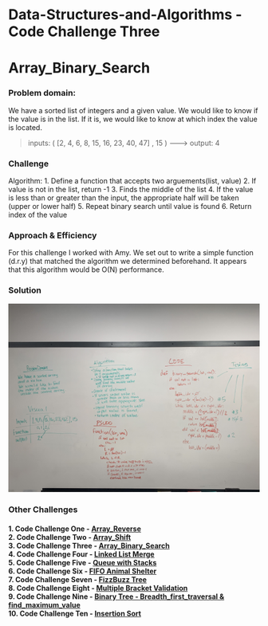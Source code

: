 # Data-Structures-and-Algorithms - Code Challenge Three

# Array_Binary_Search

### Problem domain:
We have a sorted list of integers and a given value. We would like to know if the value is in the list. If it is, we would like to know at which index the value is located.

>inputs: ( [2, 4, 6, 8, 15, 16, 23, 40, 47] , 15 ) ---> output: 4   
### Challenge
Algorithm:
    1. Define a function that accepts two arguements(list, value)
    2. If value is not in the list, return -1
    3. Finds the middle of the list
    4. If the value is less than or greater than the input, the appropriate half will be taken (upper or lower half)
    5. Repeat binary search until value is found
    6. Return index of the value
### Approach & Efficiency
For this challenge I worked with Amy. We set out to write a simple function (d.r.y) that matched the algorithm we determined beforehand. It appears that this algorithm would be O(N) performance.
### Solution
![array_binary_search](../../assets/array_binary_search.jpeg)

### Other Challenges
#### 1. Code Challenge One - [Array_Reverse](https://github.com/kochsj/python-data-structures-and-algorithms/challenges/array_reverse.py)<br>2. Code Challenge Two - [Array_Shift](https://github.com/kochsj/python-data-structures-and-algorithms/challenges/array_shift)<br>3. Code Challenge Three - [Array_Binary_Search](https://github.com/kochsj/python-data-structures-and-algorithms/tree/master/challenges/array_binary_search)<br>4. Code Challenge Four - [Linked List Merge](https://github.com/kochsj/python-data-structures-and-algorithms/tree/master/challenges/ll_merge)<br>5. Code Challenge Five - [Queue with Stacks](https://github.com/kochsj/python-data-structures-and-algorithms/tree/master/challenges/queue_with_stacks)<br>6. Code Challenge Six - [FIFO Animal Shelter](https://github.com/kochsj/python-data-structures-and-algorithms/tree/master/challenges/fifo_animal_shelter)<br>7. Code Challenge Seven - [FizzBuzz Tree](https://github.com/kochsj/python-data-structures-and-algorithms/tree/master/challenges/fizz_buzz_tree)<br>8. Code Challenge Eight - [Multiple Bracket Validation](https://github.com/kochsj/python-data-structures-and-algorithms/tree/master/challenges/multi_bracket_validation)<br>9. Code Challenge Nine - [Binary Tree - Breadth_first_traversal & find_maximum_value](https://github.com/kochsj/python-data-structures-and-algorithms/tree/master/challenges/breadth_first_tree)<br>10. Code Challenge Ten - [Insertion Sort](https://github.com/kochsj/python-data-structures-and-algorithms/tree/master/challenges/insertion_sort)
